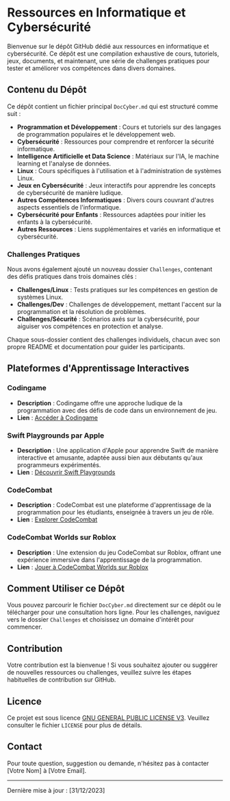 # Ressources en Informatique et Cybersécurité

Bienvenue sur le dépôt GitHub dédié aux ressources en informatique et cybersécurité. Ce dépôt est une compilation exhaustive de cours, tutoriels, jeux, documents, et maintenant, une série de challenges pratiques pour tester et améliorer vos compétences dans divers domaines.

## Contenu du Dépôt

Ce dépôt contient un fichier principal `DocCyber.md` qui est structuré comme suit :

- **Programmation et Développement** : Cours et tutoriels sur des langages de programmation populaires et le développement web.
- **Cybersécurité** : Ressources pour comprendre et renforcer la sécurité informatique.
- **Intelligence Artificielle et Data Science** : Matériaux sur l'IA, le machine learning et l'analyse de données.
- **Linux** : Cours spécifiques à l'utilisation et à l'administration de systèmes Linux.
- **Jeux en Cybersécurité** : Jeux interactifs pour apprendre les concepts de cybersécurité de manière ludique.
- **Autres Compétences Informatiques** : Divers cours couvrant d'autres aspects essentiels de l'informatique.
- **Cybersécurité pour Enfants** : Ressources adaptées pour initier les enfants à la cybersécurité.
- **Autres Ressources** : Liens supplémentaires et variés en informatique et cybersécurité.

### Challenges Pratiques

Nous avons également ajouté un nouveau dossier `Challenges`, contenant des défis pratiques dans trois domaines clés :

- **Challenges/Linux** : Tests pratiques sur les compétences en gestion de systèmes Linux.
- **Challenges/Dev** : Challenges de développement, mettant l'accent sur la programmation et la résolution de problèmes.
- **Challenges/Sécurité** : Scénarios axés sur la cybersécurité, pour aiguiser vos compétences en protection et analyse.

Chaque sous-dossier contient des challenges individuels, chacun avec son propre README et documentation pour guider les participants.

## Plateformes d'Apprentissage Interactives

### Codingame
- **Description** : Codingame offre une approche ludique de la programmation avec des défis de code dans un environnement de jeu.
- **Lien** : [Accéder à Codingame](https://www.codingame.com/start/fr/)

### Swift Playgrounds par Apple
- **Description** : Une application d'Apple pour apprendre Swift de manière interactive et amusante, adaptée aussi bien aux débutants qu'aux programmeurs expérimentés.
- **Lien** : [Découvrir Swift Playgrounds](https://www.apple.com/fr/swift/playgrounds/)

### CodeCombat
- **Description** : CodeCombat est une plateforme d'apprentissage de la programmation pour les étudiants, enseignée à travers un jeu de rôle.
- **Lien** : [Explorer CodeCombat](https://codecombat.com/)

### CodeCombat Worlds sur Roblox
- **Description** : Une extension du jeu CodeCombat sur Roblox, offrant une expérience immersive dans l'apprentissage de la programmation.
- **Lien** : [Jouer à CodeCombat Worlds sur Roblox](https://www.roblox.com/games/11704713454/Pets-CodeCombat-Worlds)

## Comment Utiliser ce Dépôt

Vous pouvez parcourir le fichier `DocCyber.md` directement sur ce dépôt ou le télécharger pour une consultation hors ligne. Pour les challenges, naviguez vers le dossier `Challenges` et choisissez un domaine d'intérêt pour commencer.

## Contribution

Votre contribution est la bienvenue ! Si vous souhaitez ajouter ou suggérer de nouvelles ressources ou challenges, veuillez suivre les étapes habituelles de contribution sur GitHub.

## Licence

Ce projet est sous licence [GNU GENERAL PUBLIC LICENSE V3](LICENSE). Veuillez consulter le fichier `LICENSE` pour plus de détails.

## Contact

Pour toute question, suggestion ou demande, n'hésitez pas à contacter [Votre Nom] à [Votre Email].

---

Dernière mise à jour : [31/12/2023]
